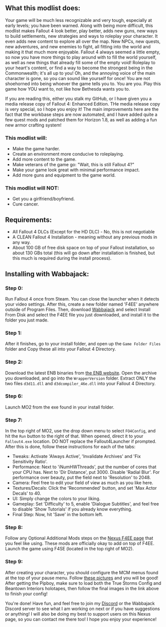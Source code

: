 ## What this modlist does:

Your game will be much less recognizable and very tough, especially at early levels; you have been warned. Along with being more difficult, this modlist makes Fallout 4 look better, play better, adds new guns, new ways to build settlements, new strategies and ways to roleplay your character. It even adds new content to explore all over the map. New NPCs, new quests, new adventures, and new enemies to fight, all fitting into the world and making it that much more enjoyable. Fallout 4 always seemed a little empty, so now you have more things to play around with to fill the world yourself, as well as new things that already fill some of the empty void! Roleplay to your heart's content, or find a way to become the strongest being in the Commonwealth; it's all up to you! Oh, and the annoying voice of the main character is gone, so you can sound like yourself for once! You are not shoehorned into being whoever the game tells you to. You are you. Play this game how YOU want to, not like how Bethesda wants you to.

If you are reading this, either you stalk my GitHub, or I have given you a media release copy of Fallout 4: Enhanced Edition. THe media release copy is very special, so I hope you enjoy it! The main improvements here are the fact that the workbase steps are now automated, and I have added quite a few quest mods and patched them for Horizon 1.8, as well as adding a fun new armor crafting system!

### This modlist will:

* Make the game harder.
* Create an environment more conducive to roleplaying.
* Add more content to the game.
* Make veterans of the game go: "Wait, this is still Fallout 4?"
* Make your game look great with minimal performance impact.
* Add more guns and equipment to the game world.

### This modlist will NOT:

* Get you a girlfriend/boyfriend.
* Cure cancer.

## Requirements:

* All Fallout 4 DLCs (Except for the HD DLC) - No, this is not negotiable
* A CLEAN Fallout 4 Installation - meaning without any previous mods in any way.
* About 100 GB of free disk space on top of your Fallout installation, so about 130 GBs total (this will go down after installation is finished, but this much is required during the install process).

## Installing with Wabbajack:

### Step 0:

Run Fallout 4 once from Steam. You can close the launcher when it detects your video settings. After this, create a new folder named 'F4EE' anywhere outside of Program Files. Then, download [Wabbajack](https://github.com/wabbajack-tools/wabbajack/releases) and select Install From Disk and select the F4EE file you just downloaded, and install it to the folder you just made.

### Step 1:

After it finishes, go to your install folder, and open up the `Game Folder Files` folder and Copy these all into your Fallout 4 Directory.

### Step 2:

Download the latest ENB binaries from [the ENB website](http://enbdev.com/download_mod_fallout4.htm). Open the archive you downloaded, and go into the `WrapperVersion` folder. Extract ONLY the two files `d3d11.dll` and `d3dcompiler_46e.dll` into your Fallout 4 Directory.

### Step 6:

Launch MO2 from the exe found in your install folder.

### Step 7:

In the top right of MO2, use the drop down menu to select `FO4Config`, and hit the `Run` button to the right of that. When opened, direct it to your `Fallout4.exe` location. DO NOT replace the Fallout4Launcher if prompted. After this is done, follow these instructions for each of the tabs:

* Tweaks: 
Activate 'Always Active', 'Invalidate Archives' and 'Fix Sensitivity Ratio'.
* Performance:
Next to 'iNumHWThreads', put the number of cores that your CPU has. Next to 'Dir Distance', put 3000. Disable 'Radial Blur'. For performance over beauty, put the field next to 'Resolution' to 2048.
* Camera:
Feel free to edit your field of view as much as you like here.
* Textures/Decals:
Click the 'Recommended' button, and set 'Max Actor Decals' to 40.
* UI:
Simply change the colors to your liking.
* Gameplay:
Set 'Difficulty' to 5, enable 'Dialogue Subtitles', and feel free to disable 'Show Tutorials' if you already know everything.
* Final Step:
Now, hit 'Save' in the bottom left.

### Step 8:

Follow any Optional Additional Mods steps on the [Nexus F4EE page](https://www.nexusmods.com/fallout4/mods/39996) that you feel like using. These mods are officially okay to add on top of F4EE. Launch the game using F4SE (located in the top right of MO2).

### Step 9:

After creating your character, you should configure the MCM menus found at the top of your pause menu. Follow [these pictures](https://imgur.com/a/sTVhaFd) and you will be good! After getting the Pipboy, make sure to load both the True Storms Config and Beantown Interiors holotapes, then follow the final images in the link above to finish your config!

You're done! Have fun, and feel free to join my [Discord](https://discord.gg/g4r3pcP) or the Wabbajack Discord server to see what I am working on next or if you have suggestions or anything! I will also be doing my best to support users on this Nexus page, so you can contact me there too! I hope you enjoy your experience!
